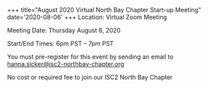 +++
title="August 2020 Virtual North Bay Chapter Start-up Meeting"
date='2020-08-06'
+++
Location: Virtual Zoom Meeting

Meeting Date: Thursday August 6, 2020
<!--more-->

Start/End Times: 6pm PST – 7pm PST

You must pre-register for this event by sending an email to hanna.sicker@isc2-northbay-chapter.org

No cost or required fee to join our ISC2 North Bay Chapter
